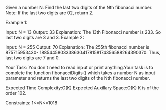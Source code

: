 Given a number N. Find the last two digits of the Nth fibonacci number.
Note: If the last two digits are 02, return 2.

Example 1:

Input:
N = 13
Output:
33
Explanation:
The 13th Fibonacci number is 233.
So last two digits are 3 and 3.
Example 2:

Input:
N = 255
Output:
70
Explanation:
The 255th fibonacci number is  875715953430-
18854458033386304178158174356588264390370.
Thus, last two digits are 7 and 0.

Your Task:
You don't need to read input or print anything.Your task is to complete the function fibonacciDigits() which takes a number N as input parameter and returns the last two digits of the Nth fibonacci number.


Expected Time Complexity:O(K)
Expected Auxillary Space:O(K)
K is of the order 102.


Constraints:
1<=N<=1018

